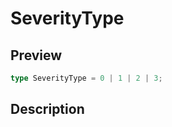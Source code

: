 
      
# SeverityType

<div class="api-docs__section" data-reactroot="">

## Preview

</div><div class="api-docs__preview type single" data-reactroot="">

```ts
type SeverityType = 0 | 1 | 2 | 3;
```

</div><div class="api-docs__section" data-reactroot="">

## Description

</div><div class="api-docs__description" data-reactroot=""><span class="api-docs__do-not-parse">



</span></div>